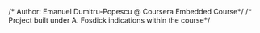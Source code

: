 /* Author: Emanuel Dumitru-Popescu @ Coursera Embedded Course*/
/* Project built under A. Fosdick indications within the course*/